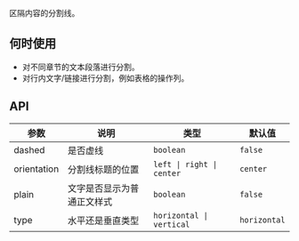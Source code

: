 区隔内容的分割线。

## 何时使用

- 对不同章节的文本段落进行分割。
- 对行内文字/链接进行分割，例如表格的操作列。

## API

| 参数        | 说明                       | 类型                      | 默认值       |
| ----------- | -------------------------- | ------------------------- | ------------ |
| dashed      | 是否虚线                   | `boolean`                 | `false`      |
| orientation | 分割线标题的位置           | `left \| right \| center` | `center`     |
| plain       | 文字是否显示为普通正文样式 | `boolean`                 | `false`      |
| type        | 水平还是垂直类型           | `horizontal \| vertical`  | `horizontal` |
